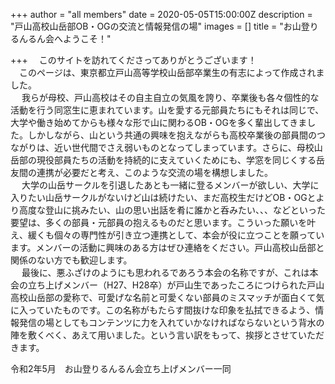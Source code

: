 +++
author = "all members"
date = 2020-05-05T15:00:00Z
description = "戸山高校山岳部OB・OGの交流と情報発信の場"
images = []
title = "お山登りるんるん会へようこそ！"

+++
 このサイトを訪れてくださってありがとうございます！  
 このページは、東京都立戸山高等学校山岳部卒業生の有志によって作成されました。  
  我らが母校、戸山高校はその自主自立の気風を誇り、卒業後も各々個性的な活動を行う同窓生に恵まれています。山を愛する元部員たちにもそれは同じで、大学や働き始めてからも様々な形で山に関わるOB・OGを多く輩出してきました。しかしながら、山という共通の興味を抱えながらも高校卒業後の部員間のつながりは、近い世代間でさえ弱いものとなってしまっています。さらに、母校山岳部の現役部員たちの活動を持続的に支えていくためにも、学窓を同じくする岳友間の連携が必要だと考え、このような交流の場を構想しました。  
  大学の山岳サークルを引退したあとも一緒に登るメンバーが欲しい、大学に入りたい山岳サークルがないけど山は続けたい、まだ高校生だけどOB・OGとより高度な登山に挑みたい、山の思い出話を肴に誰かと呑みたい、、、などといった要望は、多くの部員・元部員の抱えるものだと思います。こういった願いを叶え、緩くも個々の専門性が引き立つ連携として、本会が役に立つことを願っています。メンバーの活動に興味のある方はぜひ連絡をください。戸山高校山岳部と関係のない方でも歓迎します。  
  最後に、悪ふざけのようにも思われるであろう本会の名称ですが、これは本会の立ち上げメンバー（H27、H28卒）が戸山生であったころにつけられた戸山高校山岳部の愛称で、可愛げな名前と可愛くない部員のミスマッチが面白くて気に入っていたものです。この名称がもたらす間抜けな印象を払拭できるよう、情報発信の場としてもコンテンツに力を入れていかなければならないという背水の陣を敷くべく、あえて用いました。という言い訳をもって、挨拶とさせていただきます。

令和2年5月　お山登りるんるん会立ち上げメンバー一同